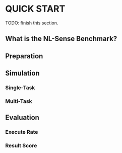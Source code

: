 # QUICK START

TODO: finish this section.

## What is the NL-Sense Benchmark?

## Preparation

## Simulation

### Single-Task

### Multi-Task

## Evaluation

### Execute Rate

### Result Score

